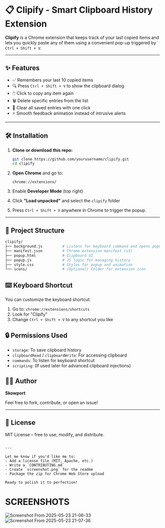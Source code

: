 
# 📋 Clipify - Smart Clipboard History Extension

**Clipify** is a Chrome extension that keeps track of your last copied items and lets you quickly paste any of them using a convenient pop-up triggered by `Ctrl + Shift + V`.

---

## ✨ Features

- ✅ Remembers your last 10 copied items
- 🔍 Press `Ctrl + Shift + V` to show the clipboard dialog
- 🖱️ Click to copy any item again
- 🗑️ Delete specific entries from the list
- 🧼 Clear all saved entries with one click
- ⚡ Smooth feedback animation instead of intrusive alerts

---

## 🛠️ Installation

1. **Clone or download this repo:**

   ```bash
   git clone https://github.com/yourusername/clipify.git
   cd clipify
    ```

2. **Open Chrome** and go to:

   ```
   chrome://extensions/
   ```

3. Enable **Developer Mode** (top right)

4. Click **"Load unpacked"** and select the `clipify` folder

5. Press `Ctrl + Shift + V` anywhere in Chrome to trigger the popup.

---

## 📁 Project Structure

```bash
clipify/
├── background.js         # Listens for keyboard command and opens popup
├── manifest.json         # Chrome extension manifest (v3)
├── popup.html            # Clipboard UI
├── popup.js              # JS logic for managing history
├── style.css             # Styles for popup and animation
└── icons/                # (Optional) Folder for extension icon
```


## ⌨️ Keyboard Shortcut

You can customize the keyboard shortcut:

1. Go to: `chrome://extensions/shortcuts`
2. Look for "Clipify"
3. Change `Ctrl + Shift + V` to any shortcut you like


## 🔒 Permissions Used

* `storage`: To save clipboard history
* `clipboardRead` / `clipboardWrite`: For accessing clipboard
* `commands`: To listen for keyboard shortcut
* `scripting`: (If used later for advanced clipboard injections)


## 🧑‍💻 Author

**Skowport**

Feel free to fork, contribute, or open an issue!

---

## 📄 License

MIT License – free to use, modify, and distribute.

```

---

Let me know if you'd like me to:
- Add a license file (MIT, Apache, etc.)
- Write a `CONTRIBUTING.md`
- Create `screenshot.png` for the readme  
- Package the zip for Chrome Web Store upload

Ready to polish it to perfection!
```

# SCREENSHOTS 

![Screenshot From 2025-05-23 21-06-33](https://github.com/user-attachments/assets/9ef18f1d-9f26-4bc8-bfd8-75764e08114d)
![Screenshot From 2025-05-23 21-07-36](https://github.com/user-attachments/assets/c8fea1d1-ed92-4217-bfa4-8da93c3e2312)


